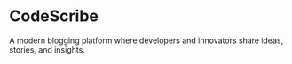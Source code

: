 # CodeScribe
A modern blogging platform where developers and innovators share ideas, stories, and insights.
